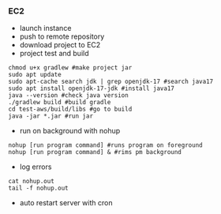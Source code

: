 
### EC2

- launch instance
- push to remote repository
- download project to EC2
- project test and build
```shell
chmod u+x gradlew #make project jar
sudo apt update
sudo apt-cache search jdk | grep openjdk-17 #search java17
sudo apt install openjdk-17-jdk #install java17
java --version #check java version
./gradlew build #build gradle
cd test-aws/build/libs #go to build
java -jar *.jar #run jar
```
- run on background with nohup
```shell
nohup [run program command] #runs program on foreground
nohup [run program command] & #rims pm background
```
- log errors
```shell
cat nohup.out
tail -f nohup.out
```
- auto restart server with cron

